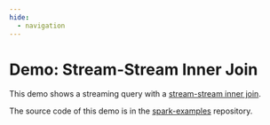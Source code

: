 ```yaml
---
hide:
  - navigation
---
```


# Demo: Stream-Stream Inner Join

This demo shows a streaming query with a [stream-stream inner join](../join/index.md#stream-stream-joins).

The source code of this demo is in the [spark-examples](https://github.com/jaceklaskowski/spark-examples/blob/main/src/main/scala/pl/japila/spark/sql/streaming/StreamStreamJoinDemo.scala) repository.
